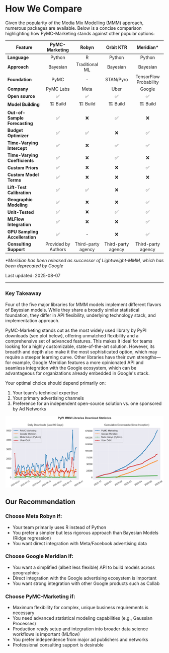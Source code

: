 # How We Compare

Given the popularity of the Media Mix Modelling (MMM) approach, numerous packages are available. Below is a concise comparison highlighting how PyMC-Marketing stands against other popular options:

| Feature                       | PyMC-Marketing | Robyn          | Orbit KTR | Meridian*               |
|-------------------------------|:--------------:|:--------------:|:---------:|:----------------------:|
| **Language**                  | Python         | R              | Python    | Python                 |
| **Approach**                  | Bayesian       | Traditional ML | Bayesian  | Bayesian               |
| **Foundation**                | PyMC           | -              | STAN/Pyro | TensorFlow Probability |
| **Company**                   | PyMC Labs      | Meta           | Uber      | Google                 |
| **Open source**               | ✅              | ✅              | ✅         | ✅                      |
| **Model Building**            | 🏗️ Build      | 🏗️ Build      | 🏗️ Build | 🏗️ Build               |
| **Out-of-Sample Forecasting** | ✅              | ❌              | ✅         | ❌                      |
| **Budget Optimizer**          | ✅              | ✅              | ❌         | ✅                      |
| **Time-Varying Intercept**    | ✅              | ❌              | ✅         | ✅                      |
| **Time-Varying Coefficients** | ✅              | ❌              | ✅         | ❌                      |
| **Custom Priors**             | ✅              | ❌              | ❌         | ✅                      |
| **Custom Model Terms** | ✅              | ❌                        | ❌         | ❌                             |
| **Lift-Test Calibration**     | ✅              | ✅              | ❌         | ✅                      |
| **Geographic Modeling**       | ✅              | ❌              | ❌         | ✅                      |
| **Unit-Tested**               | ✅              | ❌              | ✅         | ✅                      |
| **MLFlow Integration**       | ✅              | ❌              | ❌         | ✅                                |
| **GPU Sampling Accelleration**| ✅              | -               | ❌         | ✅                      |
| **Consulting Support**        | Provided by Authors              | Third-party agency               |   Third-party agency        |  Third-party agency                      |

*\*Meridian has been released as successor of Lightweight-MMM, which has been deprecated by Google*

Last updated: 2025-08-07

---
### Key Takeaway
Four of the five major libraries for MMM models implement different flavors of Bayesian models. While they share a broadly similar statistical foundation, they differ in API flexibility, underlying technology stack, and implementation approach.

PyMC-Marketing stands out as the most widely used library by PyPI downloads (see plot below), offering unmatched flexibility and a comprehensive set of advanced features. This makes it ideal for teams looking for a highly customizable, state-of-the-art solution. However, its breadth and depth also make it the most sophisticated option, which may require a steeper learning curve. Other libraries have their own strengths—for example, Google Meridian features a more opinionated API and seamless integration with the Google ecosystem, which can be advantageous for organizations already embedded in Google's stack.

Your optimal choice should depend primarily on:

1. Your team's technical expertise
2. Your primary advertising channels
3. Preference for an independent open-source solution vs. one sponsored by Ad Networks

![MMM Downloads Analysis](./mmm_downloads_analysis.png)

## Our Recommendation

### Choose Meta Robyn if:

- Your team primarily uses R instead of Python
- You prefer a simpler but less rigorous approach  than Bayesian Models (Ridge regression)
- You want direct integration with Meta/Facebook advertising data

### Choose Google Meridian if:

- You want a simplified (albeit less flexible) API to build models across geographies
- Direct integration with the Google advertising ecosystem is important
- You want strong integration with other Google products such as Collab

### Choose PyMC-Marketing if:

- Maximum flexibility for complex, unique business requirements is necessary
- You need advanced statistical modeling capabilities (e.g., Gaussian Processes)
- Production ready setup and integration into broader data science workflows is important (MLflow)
- You prefer independence from major ad publishers and networks
- Professional consulting support is desirable
